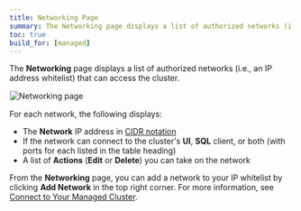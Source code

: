 ```yaml
---
title: Networking Page
summary: The Networking page displays a list of authorized networks (i.e., an IP address whitelist) that can access the cluster.
toc: true
build_for: [managed]
---
```



The **Networking** page displays a list of authorized networks (i.e., an IP address whitelist) that can access the cluster.

<img src="{{ 'images/v2.1/managed/networking.png' | relative_url }}" alt="Networking page" style="border:1px solid #eee;max-width:100%" />

For each network, the following displays:

- The **Network** IP address in [CIDR notation](https://en.wikipedia.org/wiki/Classless_Inter-Domain_Routing#CIDR_notation)
- If the network can connect to the cluster's **UI**, **SQL** client, or both (with ports for each listed in the table heading)
- A list of **Actions** (**Edit** or **Delete**) you can take on the network

From the **Networking** page, you can add a network to your IP whitelist by clicking **Add Network** in the top right corner. For more information, see [Connect to Your Managed Cluster](managed-connect-to-your-cluster.html#authorize-your-network).
